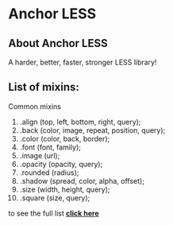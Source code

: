 # Anchor LESS

## About Anchor LESS

A harder, better, faster, stronger LESS library!

## List of mixins:

Common mixins

01. .align (top, left, bottom, right, query);
02. .back (color, image, repeat, position, query);
03. .color (color, back, border);
04. .font (font, family);
05. .image (url);
06. .opacity (opacity, query);
07. .rounded (radius);
08. .shadow (spread, color, alpha, offset);
09. .size (width, height, query);
10. .square (size, query);

to see the full list **[click here](https://github.com/anchor/fulllist.md)**